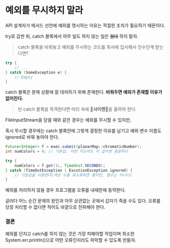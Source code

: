 # 예외를 무시하지 말라

API 설계자가 메서드 선언에 예외를 명시하는 이유는 적절한 조치가 필요하기 때문이다.

try로 감싼 뒤, catch 블록에서 아무 일도 하지 않는 일은 ~~절대~~ 하지 말자.

> catch 블록을 비워놓고 예외를 무시하는 코드를 회사에 입사해서 인수인계 받는다면?

```java
try {
    // ...
} catch (SomeException e) {
    // Empty
}
```

catch 블록은 문제 상황에 잘 대처하기 위해 존재한다. **비워두면 예외가 존재할 이유가 없어진다.**

> 빈 catch 블록을 목격한다면 머리 속에 🚨**사이렌**🚨을 울려야 한다.

FileInputStream을 닫을 때와 같은 경우는 예외를 무시할 수 있지만,

혹시 무시할 경우에는 catch 블록안에 그렇게 결정한 이유를 남기고 예외 변수 이름도 ignored로 바꿔 놓아야 한다.

```java
Future<Integer> f = exec.submit(planarMap::chromaticNumber);
int numColors = 4; // 기본값. 어떤 지도라도 이 값이면 충분하다
        
try {
    numColors = f.get(1L, TimeUnit.SECONDS);
} catch (TimeOutException | ExcutionException ignored) {
    // 기본값을 사용한다(색상 수를 최소화하면 좋지만, 필수는 아니다)
}
```

예외를 처리하지 않을 경우 프로그램을 오류를 내재한채 동작한다.

글러다 어느 순간 문제의 원인과 아무 상관없는 곳에서 갑자기 죽을 수도 있다. 오류를 당장 처리할 수 없다면 적어도 바깥으로 전파해야 한다.


### 결론
예외를 던지고 catch를 하지 않는 것은 가장 피해야할 작업이며 최소한 System.err.println()으로 어떤 오류인지라도 파악할 수 있도록 만들자.
